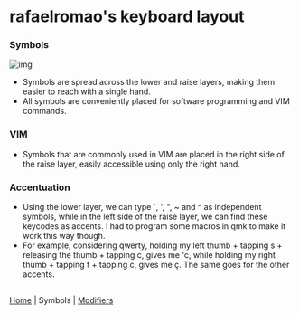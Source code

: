 # rafaelromao's keyboard layout

### Symbols
![img](https://i.imgur.com/bR2duzJ.png)
- Symbols are spread across the lower and raise layers, making them easier to reach with a single hand.
- All symbols are conveniently placed for software programming and VIM commands.

### VIM
- Symbols that are commonly used in VIM are placed in the right side of the raise layer, easily accessible using only the right hand. 
### Accentuation
- Using the lower layer, we can type `, ', ", ~ and ^ as independent symbols, while in the left side of the raise layer, we can find these keycodes as accents. I had to program some macros in qmk to make it work this way though.
- For example, considering qwerty, holding my left thumb + tapping s + releasing the thumb + tapping c, gives me 'c, while holding my right thumb + tapping f + tapping c, gives me ç. The same goes for the other accents.


##
[Home](../readme.md) | 
Symbols |
[Modifiers](modifiers.md)
